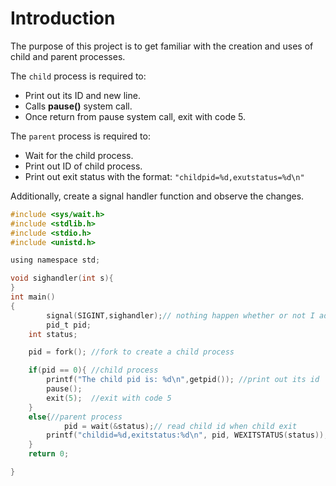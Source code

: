 # Introduction
The purpose of this project is to get familiar with the creation and uses of child and parent processes.

The `child` process is required to:
- Print out its ID and new line.
- Calls **pause()** system call.
- Once return from pause system call, exit with code 5.

The `parent` process is required to:
- Wait for the child process.
- Print out ID of child process.
- Print out exit status with the format: `"childpid=%d,exutstatus=%d\n"`

Additionally, create a signal handler function and observe the changes. 

```c
#include <sys/wait.h>
#include <stdlib.h>
#include <stdio.h>
#include <unistd.h>

using namespace std;

void sighandler(int s){
}
int main()
{
        signal(SIGINT,sighandler);// nothing happen whether or not I added this line
        pid_t pid;
	int status;

	pid = fork(); //fork to create a child process

	if(pid == 0){ //child process
		printf("The child pid is: %d\n",getpid()); //print out its id
		pause(); 
		exit(5);  //exit with code 5
	}
	else{//parent process
	        pid = wait(&status);// read child id when child exit
		printf("childid=%d,exitstatus:%d\n", pid, WEXITSTATUS(status));
	}
	return 0;

}
```

